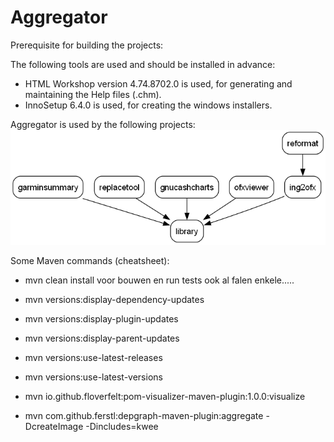 # Aggregator

Prerequisite for building the projects:

The following tools are used and should be installed in advance:
- HTML Workshop version 4.74.8702.0 is used, for generating and maintaining the Help files (.chm).
- InnoSetup 6.4.0 is used, for creating the windows installers.

Aggregator is used by the following projects:
![Dependencies](./dependency-graph.png)

Some Maven commands (cheatsheet):
- mvn clean install
  voor bouwen en run tests ook al falen enkele.....

- mvn versions:display-dependency-updates
- mvn versions:display-plugin-updates
- mvn versions:display-parent-updates
- mvn versions:use-latest-releases
- mvn versions:use-latest-versions
- mvn io.github.floverfelt:pom-visualizer-maven-plugin:1.0.0:visualize
- mvn com.github.ferstl:depgraph-maven-plugin:aggregate -DcreateImage -Dincludes=kwee

